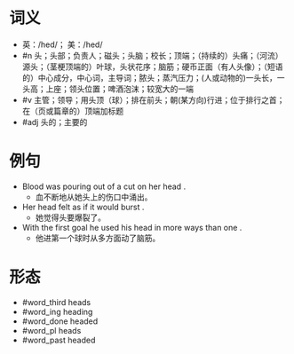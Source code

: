 # 词义
- 英：/hed/； 美：/hed/
- #n 头；头部；负责人；磁头；头脑；校长；顶端；（持续的）头痛；（河流）源头；（茎梗顶端的）叶球，头状花序；脑筋；硬币正面（有人头像）；（短语的）中心成分，中心词，主导词；脓头；蒸汽压力；(人或动物的)一头长，一头高；上座；领头位置；啤酒泡沫；较宽大的一端
- #v 主管；领导；用头顶（球）；排在前头；朝(某方向)行进；位于排行之首；在（页或篇章的）顶端加标题
- #adj 头的；主要的
# 例句
- Blood was pouring out of a cut on her head .
	- 血不断地从她头上的伤口中涌出。
- Her head felt as if it would burst .
	- 她觉得头要爆裂了。
- With the first goal he used his head in more ways than one .
	- 他进第一个球时从多方面动了脑筋。
# 形态
- #word_third heads
- #word_ing heading
- #word_done headed
- #word_pl heads
- #word_past headed
